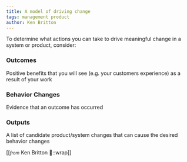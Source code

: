 ```yaml
---
title: A model of driving change
tags: management product
author: Ken Britton
---
```


To determine what actions you can take to drive meaningful change in a system or product, consider:

### Outcomes
Positive benefits that you will see (e.g. your customers experience) as a result of your work

### Behavior Changes
Evidence that an outcome has occurred

### Outputs
A list of candidate product/system changes that can cause the desired behavior changes

[[<em><small>from</small></em> Ken Britton 📝::wrap]]
